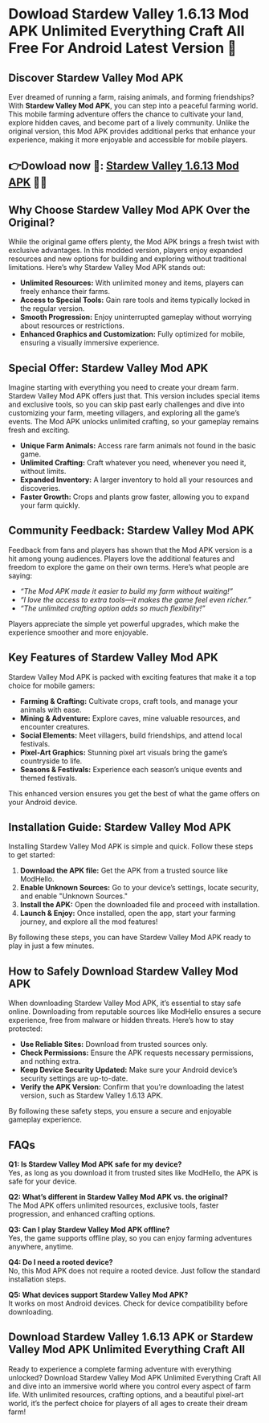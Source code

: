 # Dowload Stardew Valley 1.6.13 Mod APK Unlimited Everything Craft All Free For Android Latest Version 🐓

## Discover Stardew Valley Mod APK

Ever dreamed of running a farm, raising animals, and forming friendships? With **Stardew Valley Mod APK**, you can step into a peaceful farming world. This mobile farming adventure offers the chance to cultivate your land, explore hidden caves, and become part of a lively community. Unlike the original version, this Mod APK provides additional perks that enhance your experience, making it more enjoyable and accessible for mobile players.


## 👉Dowload now 🐓: [Stardew Valley 1.6.13 Mod APK](https://modhello.com/stardew-valley/) 👌🏻

## Why Choose Stardew Valley Mod APK Over the Original?

While the original game offers plenty, the Mod APK brings a fresh twist with exclusive advantages. In this modded version, players enjoy expanded resources and new options for building and exploring without traditional limitations. Here’s why Stardew Valley Mod APK stands out:

- **Unlimited Resources:** With unlimited money and items, players can freely enhance their farms.
- **Access to Special Tools:** Gain rare tools and items typically locked in the regular version.
- **Smooth Progression:** Enjoy uninterrupted gameplay without worrying about resources or restrictions.
- **Enhanced Graphics and Customization:** Fully optimized for mobile, ensuring a visually immersive experience.

## Special Offer: Stardew Valley Mod APK

Imagine starting with everything you need to create your dream farm. Stardew Valley Mod APK offers just that. This version includes special items and exclusive tools, so you can skip past early challenges and dive into customizing your farm, meeting villagers, and exploring all the game’s events. The Mod APK unlocks unlimited crafting, so your gameplay remains fresh and exciting.

- **Unique Farm Animals:** Access rare farm animals not found in the basic game.
- **Unlimited Crafting:** Craft whatever you need, whenever you need it, without limits.
- **Expanded Inventory:** A larger inventory to hold all your resources and discoveries.
- **Faster Growth:** Crops and plants grow faster, allowing you to expand your farm quickly.

## Community Feedback: Stardew Valley Mod APK

Feedback from fans and players has shown that the Mod APK version is a hit among young audiences. Players love the additional features and freedom to explore the game on their own terms. Here’s what people are saying:

- *“The Mod APK made it easier to build my farm without waiting!”*
- *“I love the access to extra tools—it makes the game feel even richer.”*
- *“The unlimited crafting option adds so much flexibility!”*
  
Players appreciate the simple yet powerful upgrades, which make the experience smoother and more enjoyable.

## Key Features of Stardew Valley Mod APK

Stardew Valley Mod APK is packed with exciting features that make it a top choice for mobile gamers:

- **Farming & Crafting:** Cultivate crops, craft tools, and manage your animals with ease.
- **Mining & Adventure:** Explore caves, mine valuable resources, and encounter creatures.
- **Social Elements:** Meet villagers, build friendships, and attend local festivals.
- **Pixel-Art Graphics:** Stunning pixel art visuals bring the game’s countryside to life.
- **Seasons & Festivals:** Experience each season’s unique events and themed festivals.
  
This enhanced version ensures you get the best of what the game offers on your Android device.

## Installation Guide: Stardew Valley Mod APK

Installing Stardew Valley Mod APK is simple and quick. Follow these steps to get started:

1. **Download the APK file:** Get the APK from a trusted source like ModHello.
2. **Enable Unknown Sources:** Go to your device’s settings, locate security, and enable "Unknown Sources."
3. **Install the APK:** Open the downloaded file and proceed with installation.
4. **Launch & Enjoy:** Once installed, open the app, start your farming journey, and explore all the mod features!

By following these steps, you can have Stardew Valley Mod APK ready to play in just a few minutes.

## How to Safely Download Stardew Valley Mod APK

When downloading Stardew Valley Mod APK, it’s essential to stay safe online. Downloading from reputable sources like ModHello ensures a secure experience, free from malware or hidden threats. Here’s how to stay protected:

- **Use Reliable Sites:** Download from trusted sources only.
- **Check Permissions:** Ensure the APK requests necessary permissions, and nothing extra.
- **Keep Device Security Updated:** Make sure your Android device’s security settings are up-to-date.
- **Verify the APK Version:** Confirm that you’re downloading the latest version, such as Stardew Valley 1.6.13 APK.

By following these safety steps, you ensure a secure and enjoyable gameplay experience.

## FAQs

**Q1: Is Stardew Valley Mod APK safe for my device?**  
Yes, as long as you download it from trusted sites like ModHello, the APK is safe for your device.

**Q2: What’s different in Stardew Valley Mod APK vs. the original?**  
The Mod APK offers unlimited resources, exclusive tools, faster progression, and enhanced crafting options.

**Q3: Can I play Stardew Valley Mod APK offline?**  
Yes, the game supports offline play, so you can enjoy farming adventures anywhere, anytime.

**Q4: Do I need a rooted device?**  
No, this Mod APK does not require a rooted device. Just follow the standard installation steps.

**Q5: What devices support Stardew Valley Mod APK?**  
It works on most Android devices. Check for device compatibility before downloading.

## Download Stardew Valley 1.6.13 APK or Stardew Valley Mod APK Unlimited Everything Craft All

Ready to experience a complete farming adventure with everything unlocked? Download Stardew Valley Mod APK Unlimited Everything Craft All and dive into an immersive world where you control every aspect of farm life. With unlimited resources, crafting options, and a beautiful pixel-art world, it’s the perfect choice for players of all ages to create their dream farm!
